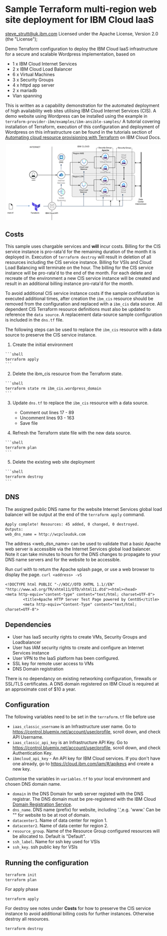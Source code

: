# Sample Terraform multi-region web site deployment for IBM Cloud IaaS

steve_strutt@uk.ibm.com
Licensed under the Apache License, Version 2.0 (the "License");

Demo Terraform configuration to deploy the IBM Cloud IaaS infrastructure for a secure and scalable Wordpress implementation, based on 
 - 1 x IBM Cloud Internet Services 
 - 2 x IBM Cloud Load Balancer
 - 6 x Virtual Machines
 - 3 x Security Groups
 - 4 x httpd app server
 - 2 x mariadb
 - Vlan spanning 

This is written as a capability demonstration for the automated deployment of high availability web sites utilising IBM Cloud Internet Services (CIS). A demo website using Wordpress can be installed using the example in `terraform-provider-ibm/examples/ibm-ansible-samples/` A tutorial covering installation of Terraform, execution of this configuration and deployment of Wordpress on this infrastructure can be found in the tutorials section of [Automating cloud resource provisioning with Terraform](https://cloud.ibm.com/docs/terraform?topic=terraform-getting-started) on IBM Cloud Docs.  


<p style="text-align: center;">
  <img src="images/multi-region-website.png" alt="multi region website" width="500"/>
</p>

## Costs

This sample uses chargable services and **will** incur costs. Billing for the CIS service instance is pro-rata'd for the remaining duration of the month it is deployed in. Execution of `terraform destroy` will result in deletion of all resources including the CIS service instance. Billing for VSIs and Cloud Load Balancing will terminate on the hour. The billing for the CIS service instance will be pro-rata'd to the end of the month. For each delete and recreate of the environment a new CIS service instance will be created and result in an additional billing instance pro-rata'd for the month. 

To avoid additional CIS service instance costs if the sample confifuration is executed additional times, after creation the `ibm_cis` resource should be removed from the configuration and replaced with a `ibm_cis` data source. All dependent CIS Terraform resource definitions must also be updated to reference the `data source`. A replacement data-source sample configuration is included in the `dns.tf` file. 

The following steps can be used to replace the `ibm_cis` resource with a data source to preserve the CIS service instance.


  1. Create the initial environment

    ```shell
    terraform apply
    ```

  2. Delete the ibm_cis resource from the Terraform state.

    ```shell
    terraform state rm ibm_cis.wordpress_domain
    ```

  3. Update `dns.tf` to replace the `ibm_cis` resource with a data source. 
     - Comment out lines 17 - 89
     - Uncomment lines 93 - 163
     - Save file

  4. Refresh the Terraform state file with the new data source.

    ```shell
    terraform plan
    ```
  5. Delete the existing web site deployment

    ```shell
    terraform destroy
    ```

## DNS 

The assigned public DNS name for the website Internet Services global load balancer will be output at the end of the `terraform apply` command. 

```
Apply complete! Resources: 45 added, 0 changed, 0 destroyed.
Outputs:
web_dns_name = http://wcpclouduk.com
```


The address <web_dsn_name> can be used to validate that a basic Apache web server is accessible via the Internet Services global load balancer. Note it can take minutes to hours for the DNS changes to propagate to your DNS name servers and for the website to be accessible. 

Run curl with <adddress> to return the Apache splash page, or use a web browser to display the page. 
`curl <address> -vS` 

```
<!DOCTYPE html PUBLIC "-//W3C//DTD XHTML 1.1//EN" "http://www.w3.org/TR/xhtml11/DTD/xhtml11.dtd"><html><head>
<meta http-equiv="content-type" content="text/html; charset=UTF-8">
        <title>Apache HTTP Server Test Page powered by CentOS</title>
        <meta http-equiv="Content-Type" content="text/html; charset=UTF-8">

```


## Dependencies

- User has IaaS security rights to create VMs, Security Groups and Loadbalancer
- User has IAM security rights to create and configure an Internet Services instance
- User VPN to the IaaS platform has been configured.
- SSL key for remote user access to VMs
- DNS Domain registration

There is no dependancy on existing networking configuration, firewalls or SSL/TLS certificates. A DNS domain registered on IBM Cloud is required at an approximate cost of $10 a year.  


## Configuration 

The following variables need to be set in the `terraform.tf` file before use

* `iaas_classic_username` is an Infrastructure user name. Go to https://control.bluemix.net/account/user/profile, scroll down, and check API Username.
* `iaas_classic_api_key` is an Infrastructure API Key. Go to https://control.bluemix.net/account/user/profile, scroll down, and check Authentication Key.
* `ibmcloud_api_key` - An API key for IBM Cloud services. If you don't have one already, go to https://cloud.ibm.com/iam/#/apikeys and create a new key.


Customise the variables in `variables.tf` to your local environment and chosen DNS domain name. 

* `domain` in the DNS Domain for web server registed with the DNS registrar. The DNS domain must be pre-registered with the IBM Cloud [Domain Registration Service](https://cloud.ibm.com/classic/services/domains). 
* `dns_name`. DNS name (prefix) for website, including '.',e.g. 'www.' Can be "" for website to be at root of domain. 
* `datacenter1`. Name of data center for region 1. 
* `datacenter2`. Name of data center for region 2. 
* `resource_group`. Name of the Resource Group configured resources will be allocated to. Default is "Default". 
* `ssh_label`. Name for ssh key used for VSIs
* `ssh_key`. ssh public key for VSIs
  

## Running the configuration 

```shell
terraform init
terraform plan
```

For apply phase

```shell
terraform apply
```

For destroy see notes under **Costs** for how to preserve the CIS service instance to avoid additional billing costs for further instances. Otherwise destroy all resources. 

```shell
terraform destroy
```  
